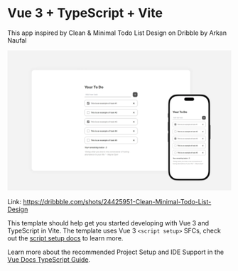 # Vue 3 + TypeScript + Vite

This app inspired by Clean & Minimal Todo List Design on Dribble by Arkan Naufal
  
![Cover](public/cover.webp)

Link: https://dribbble.com/shots/24425951-Clean-Minimal-Todo-List-Design


This template should help get you started developing with Vue 3 and TypeScript in Vite. The template uses Vue 3 `<script setup>` SFCs, check out the [script setup docs](https://v3.vuejs.org/api/sfc-script-setup.html#sfc-script-setup) to learn more.

Learn more about the recommended Project Setup and IDE Support in the [Vue Docs TypeScript Guide](https://vuejs.org/guide/typescript/overview.html#project-setup).
